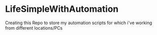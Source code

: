 # LifeSimpleWithAutomation
Creating this Repo to store my automation scripts for which i've working from different locations/PCs
